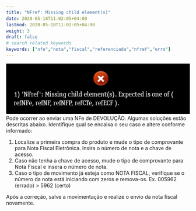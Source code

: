 ```yaml
---
title: "NFref: Missing child element(s)"
date: 2020-05-18T11:02:05+04:00
lastmod: 2020-05-18T11:02:05+04:00
weight: 3
draft: false
# search related keywords
keywords: ["nfe","nota","fiscal","referenciada","nfref","erro"]
---
```


![image example](rejeicao.png "Erro NFRef")
Pode ocorrer ao enviar uma NFe de DEVOLUÇÃO. Algumas soluções estão descritas abaixo. Identifique qual se encaixa o seu caso e altere conforme informado:

1. Localize a primeira compra do produto e mude o tipo de comprovante para Nota Fiscal Eletrônica. Insira o número de nota e a chave de acesso.
2. Caso não tenha a chave de acesso, mude o tipo de comprovante para Nota Fiscal e insera o número de nota.
3. Caso o tipo de movimento já esteja como NOTA FISCAL, verifique se o número da nota está iniciando com zeros e remova-os. Ex. 005962 (errado) > 5962 (certo)

Após a correção, salve a movimentação e realize o envio da nota fiscal novamente.